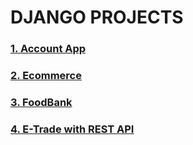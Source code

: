 # DJANGO PROJECTS

### <a href="./Account%20App/" target="_blank">1. Account App </a>
### <a href="./Ecommerce/" target="_blank">2. Ecommerce</a>
### <a href="./FoodBank/" target="_blank">3. FoodBank</a>
### <a href="./E%20Trade%20With%20RestAPI/" target="_blank">4. E-Trade with REST API</a>
